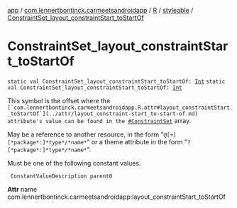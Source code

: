 [app](../../../index.md) / [com.lennertbontinck.carmeetsandroidapp](../../index.md) / [R](../index.md) / [styleable](index.md) / [ConstraintSet_layout_constraintStart_toStartOf](./-constraint-set_layout_constraint-start_to-start-of.md)

# ConstraintSet_layout_constraintStart_toStartOf

`static val ConstraintSet_layout_constraintStart_toStartOf: `[`Int`](https://kotlinlang.org/api/latest/jvm/stdlib/kotlin/-int/index.html)
`static val ConstraintSet_layout_constraintStart_toStartOf: `[`Int`](https://kotlinlang.org/api/latest/jvm/stdlib/kotlin/-int/index.html)

This symbol is the offset where the ``[`com.lennertbontinck.carmeetsandroidapp.R.attr#layout_constraintStart_toStartOf`](../attr/layout_constraint-start_to-start-of.md) attribute's value can be found in the ``[`#ConstraintSet`](-constraint-set.md) array.

May be a reference to another resource, in the form "`@[+][*package*:]*type*/*name*`" or a theme attribute in the form "`?[*package*:]*type*/*name*`".

Must be one of the following constant values.

     ConstantValueDescription parent0

**Attr**
name com.lennertbontinck.carmeetsandroidapp:layout_constraintStart_toStartOf

